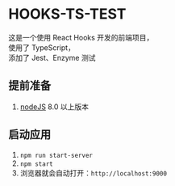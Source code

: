 # HOOKS-TS-TEST

这是一个使用 React Hooks 开发的前端项目，  
使用了 TypeScript，  
添加了 Jest、Enzyme 测试

## 提前准备

1. [nodeJS](https://nodejs.org/zh-cn/) 8.0 以上版本

## 启动应用

1. `npm run start-server`
2. `npm start`
3. 浏览器就会自动打开：`http://localhost:9000`

